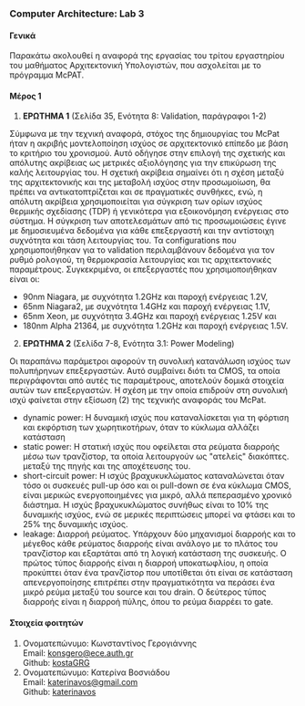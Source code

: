 ### Computer Architecture: Lab 3

#### Γενικά
Παρακάτω ακολουθεί η αναφορά της εργασίας του τρίτου εργαστηρίου του μαθήματος Αρχιτεκτονική Υπολογιστών, που ασχολείται με το πρόγραμμα McPAT.

#### Μέρος 1
1. **ΕΡΩΤΗΜΑ 1** (Σελίδα 35, Ενότητα 8: Validation, παράγραφοι 1-2)

Σύμφωνα με την τεχνική αναφορά, στόχος της δημιουργίας του McPat ήταν η ακριβής μοντελοποίηση ισχύος σε αρχιτεκτονικό επίπεδο με βάση το κριτήριο του χρονισμού. Αυτό οδήγησε στην επιλογή της σχετικής και απόλυτης ακρίβειας ως μετρικές αξιολόγησης για την επικύρωση της καλής λειτουργίας του. Η σχετική ακρίβεια σημαίνει ότι η σχέση μεταξύ της αρχιτεκτονικής και της μεταβολή ισχύος στην προσωμοίωση, θα πρέπει να αντικατοπτρίζεται και σε πραγματικές συνθήκες, ενώ, η απόλυτη ακρίβεια χρησιμοποιείται για σύγκριση των ορίων ισχύος θερμικής σχεδίασης (TDP) ή γενικότερα για εξοικονόμηση ενέργειας στο σύστημα.
Η σύγκριση των αποτελεσμάτων από τις προσωμοιώσεις έγινε με δημοσιευμένα δεδομένα για κάθε επεξεργαστή και την αντίστοιχη συχνότητα και τάση λειτουργίας του. Τα configurations που χρησιμοποιήθηκαν για το validation περιλαμβάνουν δεδομένα για τον ρυθμό ρολογιού, τη θερμοκρασία λειτουργίας και τις αρχιτεκτονικές παραμέτρους.
Συγκεκριμένα, οι επεξεργαστές που χρησιμοποιήθηκαν είναι οι:
* 90nm Niagara, με συχνότητα 1.2GHz και παροχή ενέργειας 1.2V,
* 65nm Niagara2, με συχνότητα 1.4GHz και παροχή ενέργειας 1.1V,
* 65nm Xeon, με συχνότητα 3.4GHz και παροχή ενέργειας 1.25V και
* 180nm Alpha 21364, με συχνότητα 1.2GHz και παροχή ενέργειας 1.5V.

2. **ΕΡΩΤΗΜΑ 2** (Σελίδα 7-8, Ενότητα 3.1: Power Modeling)

Οι παραπάνω παράμετροι αφορούν τη συνολική κατανάλωση ισχύος των πολυπήρηνων επεξεργαστών. Αυτό συμβαίνει διότι τα CMOS, τα οποία περιγράφονται από αυτές τις παραμέτρους, αποτελούν δομικά στοιχεία αυτών των επεξεργαστών. Η σχέση με την οποία επιδρούν στη συνολική ισχύ φαίνεται στην εξίσωση (2) της τεχνικής αναφοράς του McPat.

* dynamic power: Η δυναμική ισχύς που καταναλίσκεται για τη φόρτιση και εκφόρτιση των χωρητικοτήρων, όταν το κύκλωμα αλλάζει κατάσταση
* static power: Η στατική ισχύς που οφείλεται στα ρεύματα διαρροής μέσω των τρανζίστορ, τα οποία λειτουργούν ως "ατελείς" διακόπτες. 
μεταξύ της πηγής και της αποχέτευσης του. 
* short-circuit power: Η ισχύς βραχυκυκλώματος καταναλώνεται όταν τόσο οι συσκευές pull-up όσο και οι pull-down σε ένα κύκλωμα CMOS, είναι μερικώς ενεργοποιημένες για μικρό, αλλά πεπερασμένο χρονικό διάστημα. Η ισχύς βραχυκυκλώματος συνήθως είναι το 10% της δυναμικής ισχύος, ενώ σε μερικές περιπτώσεις μπορεί να φτάσει και το 25% της δυναμικής ισχύος. 
* leakage: Διαρροή ρεύματος. Υπάρχουν δύο μηχανισμοί διαρροής και το μέγεθος κάθε ρεύματος διαρροής είναι ανάλογο με το πλάτος του τρανζίστορ και εξαρτάται από τη λογική κατάσταση της συσκευής. Ο πρώτος τύπος διαρροής είναι η διαρροή υποκατωφλίου, η οποία προκύπτει όταν ένα τρανζίστορ που υποτίθεται ότι είναι σε κατάσταση απενεργοποίησης επιτρέπει στην πραγματικότητα να περάσει ένα μικρό ρεύμα μεταξύ του source και του drain. Ο δεύτερος τύπος διαρροής είναι η διαρροή πύλης, όπου το ρεύμα διαρρέει το gate. 


#### Στοιχεία φοιτητών
1. Ονοματεπώνυμο: Κωνσταντίνος Γερογιάννης  
   Email: konsgero@ece.auth.gr  
   Github: [kostaGRG](https://github.com/kostaGRG/)  
2. Ονοματεπώνυμο: Κατερίνα Βοσνιάδου  
   Email: katerinavos@gmail.com  
   Github: [katerinavos](https://github.com/katerinavos_)


